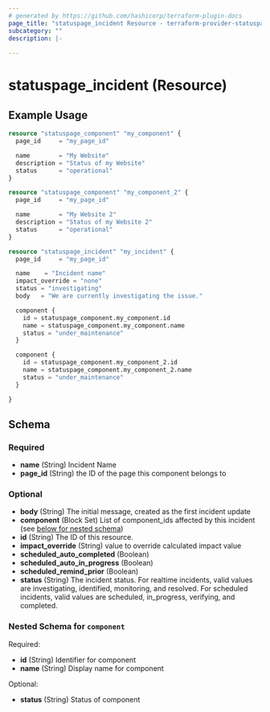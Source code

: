 ```yaml
---
# generated by https://github.com/hashicorp/terraform-plugin-docs
page_title: "statuspage_incident Resource - terraform-provider-statuspage"
subcategory: ""
description: |-
  
---
```


# statuspage_incident (Resource)



## Example Usage

```terraform
resource "statuspage_component" "my_component" {
  page_id     = "my_page_id"

  name        = "My Website"
  description = "Status of my Website"
  status      = "operational"
}

resource "statuspage_component" "my_component_2" {
  page_id     = "my_page_id"

  name        = "My Website 2"
  description = "Status of my Website 2"
  status      = "operational"
}

resource "statuspage_incident" "my_incident" {
  page_id     = "my_page_id"

  name    = "Incident name"
  impact_override = "none"
  status = "investigating"
  body   = "We are currently investigating the issue."

  component {
    id = statuspage_component.my_component.id
    name = statuspage_component.my_component.name
    status = "under_maintenance"
  }

  component {
    id = statuspage_component.my_component_2.id
    name = statuspage_component.my_component_2.name
    status = "under_maintenance"
  }

}
```

<!-- schema generated by tfplugindocs -->
## Schema

### Required

- **name** (String) Incident Name
- **page_id** (String) the ID of the page this component belongs to

### Optional

- **body** (String) The initial message, created as the first incident update
- **component** (Block Set) List of component_ids affected by this incident (see [below for nested schema](#nestedblock--component))
- **id** (String) The ID of this resource.
- **impact_override** (String) value to override calculated impact value
- **scheduled_auto_completed** (Boolean)
- **scheduled_auto_in_progress** (Boolean)
- **scheduled_remind_prior** (Boolean)
- **status** (String) The incident status. For realtime incidents, valid values are investigating, identified, monitoring, and resolved. For scheduled incidents, valid values are scheduled, in_progress, verifying, and completed.

<a id="nestedblock--component"></a>
### Nested Schema for `component`

Required:

- **id** (String) Identifier for component
- **name** (String) Display name for component

Optional:

- **status** (String) Status of component


